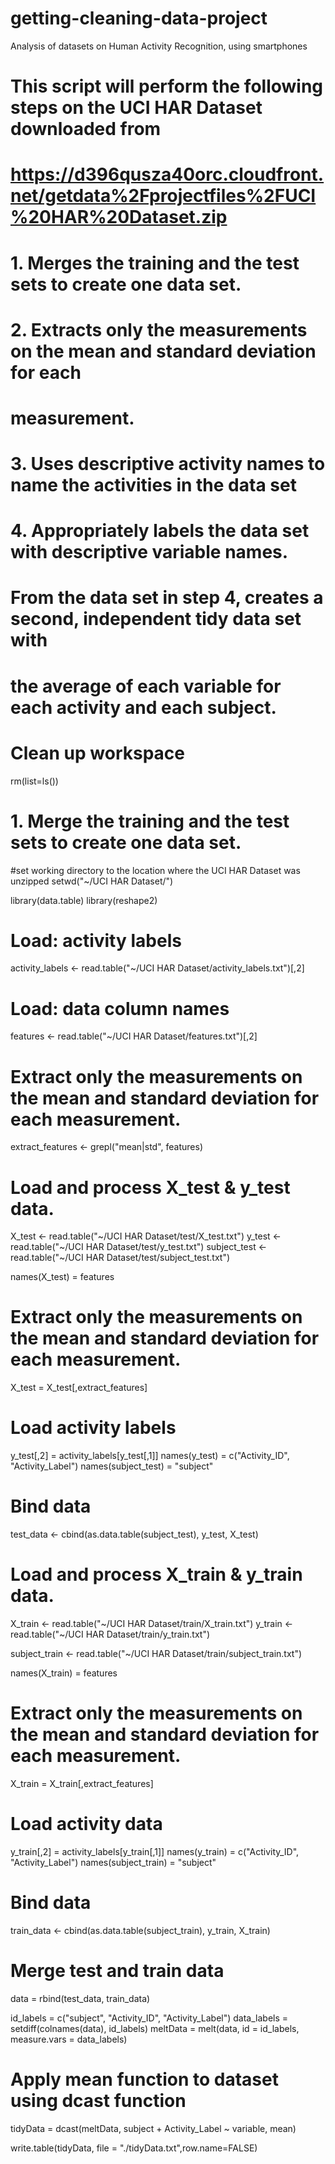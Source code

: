 # getting-cleaning-data-project
Analysis of datasets on Human Activity Recognition, using smartphones

# This script will perform the following steps on the UCI HAR Dataset downloaded from 
# https://d396qusza40orc.cloudfront.net/getdata%2Fprojectfiles%2FUCI%20HAR%20Dataset.zip 
#
# 1. Merges the training and the test sets to create one data set.
# 2. Extracts only the measurements on the mean and standard deviation for each
#    measurement. 
# 3. Uses descriptive activity names to name the activities in the data set
# 4. Appropriately labels the data set with descriptive variable names. 

# From the data set in step 4, creates a second, independent tidy data set with 
# the average of each variable for each activity and each subject.
#
#
# Clean up workspace
rm(list=ls())
#
# 1. Merge the training and the test sets to create one data set.

#set working directory to the location where the UCI HAR Dataset was unzipped
setwd("~/UCI HAR Dataset/")

library(data.table)
library(reshape2)

# Load: activity labels
activity_labels <- read.table("~/UCI HAR Dataset/activity_labels.txt")[,2]

# Load: data column names
features <- read.table("~/UCI HAR Dataset/features.txt")[,2]

# Extract only the measurements on the mean and standard deviation for each measurement.
extract_features <- grepl("mean|std", features)

# Load and process X_test & y_test data.
X_test <- read.table("~/UCI HAR Dataset/test/X_test.txt")
y_test <- read.table("~/UCI HAR Dataset/test/y_test.txt")
subject_test <- read.table("~/UCI HAR Dataset/test/subject_test.txt")

names(X_test) = features

# Extract only the measurements on the mean and standard deviation for each measurement.
X_test = X_test[,extract_features]

# Load activity labels
y_test[,2] = activity_labels[y_test[,1]]
names(y_test) = c("Activity_ID", "Activity_Label")
names(subject_test) = "subject"

# Bind data
test_data <- cbind(as.data.table(subject_test), y_test, X_test)

# Load and process X_train & y_train data.
X_train <- read.table("~/UCI HAR Dataset/train/X_train.txt")
y_train <- read.table("~/UCI HAR Dataset/train/y_train.txt")

subject_train <- read.table("~/UCI HAR Dataset/train/subject_train.txt")

names(X_train) = features

# Extract only the measurements on the mean and standard deviation for each measurement.
X_train = X_train[,extract_features]

# Load activity data
y_train[,2] = activity_labels[y_train[,1]]
names(y_train) = c("Activity_ID", "Activity_Label")
names(subject_train) = "subject"

# Bind data
train_data <- cbind(as.data.table(subject_train), y_train, X_train)

# Merge test and train data
data = rbind(test_data, train_data)

id_labels   = c("subject", "Activity_ID", "Activity_Label")
data_labels = setdiff(colnames(data), id_labels)
meltData      = melt(data, id = id_labels, measure.vars = data_labels)

# Apply mean function to dataset using dcast function
tidyData   = dcast(meltData, subject + Activity_Label ~ variable, mean)

write.table(tidyData, file = "./tidyData.txt",row.name=FALSE)
